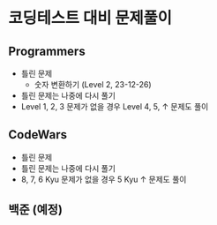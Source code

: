 # 코딩테스트 대비 문제풀이

## Programmers
- 틀린 문제
  - 숫자 변환하기 (Level 2, 23-12-26)
- 틀린 문제는 나중에 다시 풀기
- Level 1, 2, 3 문제가 없을 경우 Level 4, 5, ↑ 문제도 풀이

## CodeWars
- 틀린 문제
- 틀린 문제는 나중에 다시 풀기
- 8, 7, 6 Kyu 문제가 없을 경우 5 Kyu ↑ 문제도 풀이

## 백준 (예정)